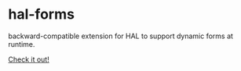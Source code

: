 # hal-forms
backward-compatible extension for HAL to support dynamic forms at runtime.

[Check it out!](http://rwcbook.github.io/hal-forms/)
